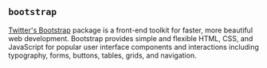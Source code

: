 ## `bootstrap`

[Twitter's Bootstrap](http://twitter.github.com/bootstrap/) package is a front-end toolkit for faster, more
beautiful web development.  Bootstrap provides simple and flexible HTML,
CSS, and JavaScript for popular user interface components and
interactions including typography, forms, buttons, tables, grids, and
navigation.

